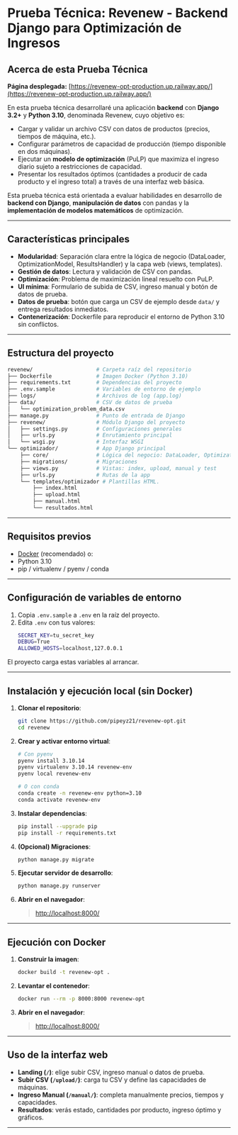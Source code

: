 # Prueba Técnica: Revenew - Backend Django para Optimización de Ingresos

## Acerca de esta Prueba Técnica

**Página desplegada:** [https://revenew-opt-production.up.railway.app/](https://revenew-opt-production.up.railway.app/)

En esta prueba técnica desarrollaré una aplicación **backend** con **Django 3.2+** y **Python 3.10**, denominada Revenew, cuyo objetivo es:

* Cargar y validar un archivo CSV con datos de productos (precios, tiempos de máquina, etc.).
* Configurar parámetros de capacidad de producción (tiempo disponible en dos máquinas).
* Ejecutar un **modelo de optimización** (PuLP) que maximiza el ingreso diario sujeto a restricciones de capacidad.
* Presentar los resultados óptimos (cantidades a producir de cada producto y el ingreso total) a través de una interfaz web básica.

Esta prueba técnica está orientada a evaluar habilidades en desarrollo de **backend con Django**, **manipulación de datos** con pandas y la **implementación de modelos matemáticos** de optimización.

---

## Características principales

* **Modularidad**: Separación clara entre la lógica de negocio (DataLoader, OptimizationModel, ResultsHandler) y la capa web (views, templates).
* **Gestión de datos**: Lectura y validación de CSV con pandas.
* **Optimización**: Problema de maximización lineal resuelto con PuLP.
* **UI mínima**: Formulario de subida de CSV, ingreso manual y botón de datos de prueba.
* **Datos de prueba**: botón que carga un CSV de ejemplo desde `data/` y entrega resultados inmediatos.
* **Contenerización**: Dockerfile para reproducir el entorno de Python 3.10 sin conflictos.

---

## Estructura del proyecto

```bash
revenew/                    # Carpeta raíz del repositorio
├── Dockerfile              # Imagen Docker (Python 3.10)
├── requirements.txt        # Dependencias del proyecto
├── .env.sample             # Variables de entorno de ejemplo
├── logs/                   # Archivos de log (app.log)
├── data/                   # CSV de datos de prueba
│   └── optimization_problem_data.csv
├── manage.py               # Punto de entrada de Django
├── revenew/                # Módulo Django del proyecto
│   ├── settings.py         # Configuraciones generales
│   ├── urls.py             # Enrutamiento principal
│   └── wsgi.py             # Interfaz WSGI
└── optimizador/            # App Django principal
    ├── core/               # Lógica del negocio: DataLoader, OptimizationModel, ResultsHandler
    ├── migrations/         # Migraciones
    ├── views.py            # Vistas: index, upload, manual y test
    ├── urls.py             # Rutas de la app
    └── templates/optimizador # Plantillas HTML.
        ├── index.html
        ├── upload.html
        ├── manual.html
        └── resultados.html
```

---

## Requisitos previos

* [Docker](https://www.docker.com/) (recomendado) o:
* Python 3.10
* pip / virtualenv / pyenv / conda

---

## Configuración de variables de entorno

1. Copia `.env.sample` a `.env` en la raíz del proyecto.
2. Edita `.env` con tus valores:
   ```bash
   SECRET_KEY=tu_secret_key
   DEBUG=True
   ALLOWED_HOSTS=localhost,127.0.0.1
   ```
El proyecto carga estas variables al arrancar.

---

## Instalación y ejecución local (sin Docker)

1. **Clonar el repositorio**:

   ```bash
   git clone https://github.com/pipeyz21/revenew-opt.git
   cd revenew
   ```

2. **Crear y activar entorno virtual**:

   ```bash
   # Con pyenv
   pyenv install 3.10.14
   pyenv virtualenv 3.10.14 revenew-env
   pyenv local revenew-env

   # O con conda
   conda create -n revenew-env python=3.10
   conda activate revenew-env
   ```

3. **Instalar dependencias**:

   ```bash
   pip install --upgrade pip
   pip install -r requirements.txt
   ```

4. **(Opcional) Migraciones**:

   ```bash
   python manage.py migrate
   ```

5. **Ejecutar servidor de desarrollo**:

   ```bash
   python manage.py runserver
   ```

6. **Abrir en el navegador**:

   > [http://localhost:8000/](http://localhost:8000/)

---

## Ejecución con Docker

1. **Construir la imagen**:

   ```bash
   docker build -t revenew-opt .
   ```

2. **Levantar el contenedor**:

   ```bash
   docker run --rm -p 8000:8000 revenew-opt
   ```

3. **Abrir en el navegador**:

   > [http://localhost:8000/](http://localhost:8000/)

---

## Uso de la interfaz web

- **Landing (`/`)**: elige subir CSV, ingreso manual o datos de prueba.
- **Subir CSV (`/upload/`)**: carga tu CSV y define las capacidades de máquinas.
- **Ingreso Manual (`/manual/`)**: completa manualmente precios, tiempos y capacidades.
- **Resultados**: verás estado, cantidades por producto, ingreso óptimo y gráficos.

---
